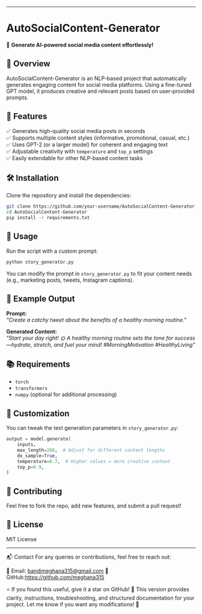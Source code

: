 
---

# **AutoSocialContent-Generator**  
📢 **Generate AI-powered social media content effortlessly!**  

## 🚀 **Overview**  
AutoSocialContent-Generator is an NLP-based project that automatically generates engaging content for social media platforms. Using a fine-tuned GPT model, it produces creative and relevant posts based on user-provided prompts.  

## 🎯 **Features**  
✅ Generates high-quality social media posts in seconds  
✅ Supports multiple content styles (informative, promotional, casual, etc.)  
✅ Uses GPT-2 (or a larger model) for coherent and engaging text  
✅ Adjustable creativity with `temperature` and `top_p` settings  
✅ Easily extendable for other NLP-based content tasks  

## 🛠 **Installation**  
Clone the repository and install the dependencies:  
```sh
git clone https://github.com/your-username/AutoSocialContent-Generator.git
cd AutoSocialContent-Generator
pip install -r requirements.txt
```

## 📜 **Usage**  
Run the script with a custom prompt:  
```sh
python story_generator.py
```
You can modify the prompt in `story_generator.py` to fit your content needs (e.g., marketing posts, tweets, Instagram captions).  

## 📌 **Example Output**  
**Prompt:**  
*"Create a catchy tweet about the benefits of a healthy morning routine."*  

**Generated Content:**  
*"Start your day right! 🌞 A healthy morning routine sets the tone for success—hydrate, stretch, and fuel your mind! #MorningMotivation #HealthyLiving"*  

## 📚 **Requirements**  
- `torch`  
- `transformers`  
- `numpy` (optional for additional processing)  

## 📖 **Customization**  
You can tweak the text generation parameters in `story_generator.py`:  
```python
output = model.generate(
    inputs, 
    max_length=280,  # Adjust for different content lengths
    do_sample=True,  
    temperature=0.7,  # Higher values = more creative content
    top_p=0.9,  
)
```

## 🤝 **Contributing**  
Feel free to fork the repo, add new features, and submit a pull request!  

## 📜 **License**  
MIT License  

---
📬 Contact
For any queries or contributions, feel free to reach out:

📧 Email: bandimeghana315@gmail.com
🐙 GitHub:https://github.com/meghana315


⭐ If you found this useful, give it a star on GitHub! 🌟
This version provides clarity, instructions, troubleshooting, and structured documentation for your project. Let me know if you want any modifications! 🚀
